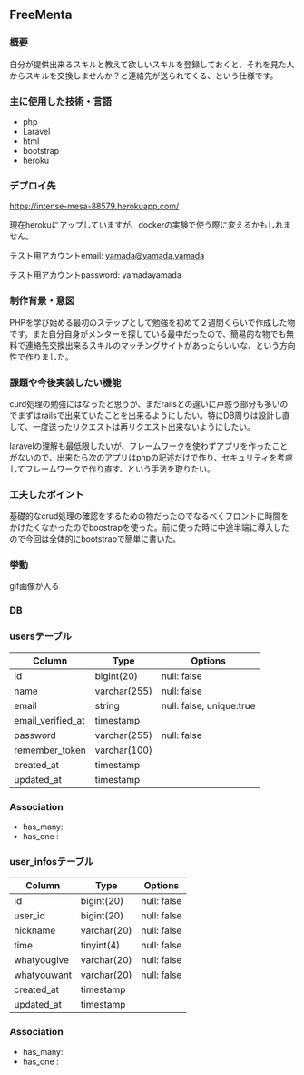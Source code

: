 ## FreeMenta

### 概要
自分が提供出来るスキルと教えて欲しいスキルを登録しておくと、それを見た人からスキルを交換しませんか？と連絡先が送られてくる、という仕様です。

### 主に使用した技術・言語
 - php
 - Laravel
 - html
 - bootstrap
 - heroku
 
### デプロイ先
https://intense-mesa-88579.herokuapp.com/

現在herokuにアップしていますが、dockerの実験で使う際に変えるかもしれません。

テスト用アカウントemail: yamada@yamada.yamada

テスト用アカウントpassword: yamadayamada

### 制作背景・意図
PHPを学び始める最初のステップとして勉強を初めて２週間くらいで作成した物です。また自分自身がメンターを探している最中だったので、簡易的な物でも無料で連絡先交換出来るスキルのマッチングサイトがあったらいいな、という方向性で作りました。

### 課題や今後実装したい機能
curd処理の勉強にはなったと思うが、まだrailsとの違いに戸惑う部分も多いのでまずはrailsで出来ていたことを出来るようにしたい。特にDB周りは設計し直して、一度送ったリクエストは再リクエスト出来ないようにしたい。

laravelの理解も最低限したいが、フレームワークを使わずアプリを作ったことがないので、出来たら次のアプリはphpの記述だけで作り、セキュリティを考慮してフレームワークで作り直す、という手法を取りたい。

### 工夫したポイント
基礎的なcrud処理の確認をするための物だったのでなるべくフロントに時間をかけたくなかったのでboostrapを使った。前に使った時に中途半端に導入したので今回は全体的にbootstrapで簡単に書いた。

### 挙動
gif画像が入る

### DB
### usersテーブル
|Column|Type|Options|
|------|----|-------|
|id|bigint(20)|null: false|
|name|varchar(255)|null: false|
|email|string|null: false, unique:true|
|email_verified_at|timestamp||
|password|varchar(255)|null: false|
|remember_token|varchar(100)||
|created_at|timestamp||
|updated_at|timestamp||


### Association
- has_many: 
- has_one : 

### user_infosテーブル
|Column|Type|Options|
|------|----|-------|
|id|bigint(20)|null: false|
|user_id|bigint(20)|null: false|
|nickname|varchar(20)|null: false|
|time|tinyint(4)|null: false|
|whatyougive|varchar(20)|null: false|
|whatyouwant|varchar(20)|null: false|
|created_at|timestamp||
|updated_at|timestamp||


### Association
- has_many: 
- has_one : 



